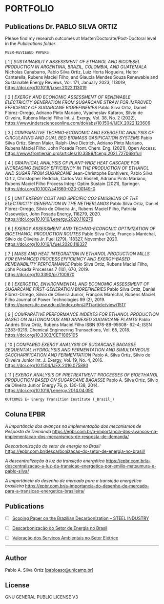 # PORTFOLIO

## Publications Dr. PABLO SILVA ORTIZ

Please find my research outcomes at Master/Doctorate/Post-Doctoral level in the _Publications folder_.

```
PEER-REVIEWED PAPERS
```

[ 1 ] _SUSTAINABILITY ASSESSMENT OF ETHANOL AND BIODIESEL PRODUCTION IN ARGENTINA, BRAZIL, COLOMBIA, AND GUATEMALA_
Nicholas Canabarro, Pablo Silva Ortiz, Luiz Horta Nogueira, Heitor Cantarella, Rubens Maciel Filho, and Glaucia Mendes Souza
Renewable and Sustainable Energy Reviews, Vol. 171, January 2023, 113019, https://doi.org/10.1016/j.rser.2022.113019

[ 2 ] _EXERGY AND ECONOMIC ASSESSMENT OF RENEWABLE ELECTRICITY GENERATION FROM SUGARCANE STRAW FOR IMPROVED EFFICIENCY OF SUGARCANE BIOREFINERIES_
Pablo Silva Ortiz, Daniel Flórez-Orrego, Adriano Pinto Mariano, Vyacheslav Kafarov, Silvio de Oliveira, Rubens Maciel Filho
Int. J. Exergy, Vol. 38, No. 2 (2022), https://www.inderscienceonline.com/doi/abs/10.1504/IJEX.2022.123606

[ 3 ] _COMPARATIVE TECHNO-ECONOMIC AND EXERGETIC ANALYSIS OF CIRCULATING AND DUAL BED BIOMASS GASIFICATION SYSTEMS_
Pablo Silva Ortiz, Simon Maier, Ralph-Uwe Dietrich, Adriano Pinto Mariano, Rubens Maciel Filho, John Posada
Front. Chem. Eng. (2021), Open Access. https://www.frontiersin.org/articles/10.3389/fceng.2021.727068/full 

[ 4 ] _GRAPHICAL ANALYSIS OF PLANT-WIDE HEAT CASCADE FOR INCREASING ENERGY EFFICIENCY IN THE PRODUCTION OF ETHANOL AND SUGAR FROM SUGARCANE_
Jean-Christophe Bonhivers, Pablo Silva Ortiz, Christopher Reddick, Carlos Vaz Rossell, Adriano Pinto Mariano, Rubens Maciel Filho
Process Integr Optim Sustain (2021), Springer. https://doi.org/10.1007/s41660-020-00149-0

[ 5 ] _UNIT EXERGY COST AND SPECIFIC CO2 EMISSIONS OF THE ELECTRICITY GENERATION IN THE NETHERLANDS_
Pablo Silva Ortiz, Daniel Flórez-Orrego, Silvio de Oliveira Jr., Rubens Maciel Filho, Patricia Osseweijer, John Posada
Energy, 118279, 2020. https://doi.org/10.1016/j.energy.2020.118279

[ 6 ] _EXERGY ASSESSMENT AND TECHNO-ECONOMIC OPTIMIZATION OF BIOETHANOL PRODUCTION ROUTES_
Pablo Silva Ortiz, François Maréchal, Silvio de Oliveira Jr.
Fuel (279), 118327, November 2020. https://doi.org/10.1016/j.fuel.2020.118327

[ 7 ] _MASS AND HEAT INTEGRATION IN ETHANOL PRODUCTION MILLS FOR ENHANCED PROCESS EFFICIENCY AND EXERGY-BASED RENEWABILITY PERFORMANCE_
Pablo Silva Ortiz, Rubens Maciel Filho, John Posada
Processes 7 (10), 670, 2019. https://doi.org/10.3390/pr7100670

[ 8 ] _EXERGETIC, ENVIRONMENTAL AND ECONOMIC ASSESSMENT OF SUGARCANE FIRST-GENERATION BIOREFINERIES_
Pablo Silva Ortiz, Daniel Flórez-Orrego, Silvio de Oliveira Junior, François Maréchal, Rubens Maciel Filho
Journal of Power Technologies 99 (2), 2019. https://papers.itc.pw.edu.pl/index.php/JPT/article/view/1517

[ 9 ] _COMPARATIVE PERFORMANCE INDEXES FOR ETHANOL PRODUCTION BASED ON AUTONOMOUS AND ANNEXED SUGARCANE PLANTS_
Pablo Andrés Silva Ortiz, Rubens Maciel Filho
ISBN 978-88-95608- 62-4; ISSN 2283-9216. Chemical Engineering Transactions, Vol. 65, 2018. https://doi.org/10.3303/CET1865105

[ 10 ] _COMPARED EXERGY ANALYSIS OF SUGARCANE BAGASSE SEQUENTIAL HYDROLYSIS AND FERMENTATION AND SIMULTANEOUS SACCHARIFICATION AND FERMENTATION_
Pablo A. Silva Ortiz, Silvio de Oliveira Junior
Int. J. Exergy, Vol. 19, No. 4, 2016. https://doi.org/10.1504/IJEX.2016.075880

[ 11 ] _EXERGY ANALYSIS OF PRETREATMENT PROCESSES OF BIOETHANOL PRODUCTION BASED ON SUGARCANE BAGASSE_
Pablo A. Silva Ortiz, Silvio de Oliveira Junior
Energy 76, p. 130-138, 2014. https://doi.org/10.1016/j.energy.2014.04.090


```
OUTCOMES E+ Energy Transition Institute (_Brazil_)
```

## Coluna EPBR

_A importância dos avanços na implementação dos mecanismos de Resposta de Demanda_
https://epbr.com.br/a-importancia-dos-avancos-na-implementacao-dos-mecanismos-de-resposta-de-demanda/

_Descarbonização do setor de energia no Brasil_
https://epbr.com.br/descarbonizacao-do-setor-de-energia-no-brasil/

_A descentralização à luz da transição energética_
https://epbr.com.br/a-descentralizacao-a-luz-da-transicao-energetica-por-emilio-matsumura-e-pablo-silva/

_A importância do desenho de mercado para a transição energética brasileira_
https://epbr.com.br/a-importancia-do-desenho-de-mercado-para-a-transicao-energetica-brasileira/


## Publications

- [ ] [Scoping Paper on the Brazilian Decarbonization – STEEL INDUSTRY](https://emaisenergia.org/en/publicacao/scoping-paper-on-the-brazilian-decarbonization-steel-industry/)

- [ ] [Descarbonização do Setor de Energia no Brasil](https://emaisenergia.org/publicacao/descarbonizacao-do-setor-de-energia-no-brasil/)

- [ ] [Valoração dos Serviços Ambientais no Setor Elétrico](https://emaisenergia.org/publicacao/valoracao-dos-servicos-ambientais-no-setor-eletrico/)


***
## Author
Pablo A. Silva Ortiz [pabloaso@unicamp.br]

## License
GNU GENERAL PUBLIC LICENSE V3

